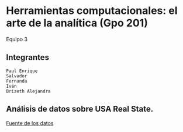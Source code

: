 # Herramientas computacionales: el arte de la analítica (Gpo 201)
Equipo 3

## Integrantes
    Paul Enrique
    Salvador
    Fernanda
    Iván
    Brizeth Alejandra
    
## Análisis de datos sobre USA Real State.
[Fuente de los datos](https://www.kaggle.com/datasets/ahmedshahriarsakib/usa-real-estate-dataset)
